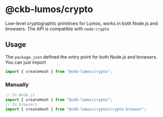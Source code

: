 # @ckb-lumos/crypto

Low-level cryptographic primitives for Lumos, works in both Node.js and browsers. The API is compatible with `node:crypto`

## Usage

The `package.json` defined the entry point for both Node.js and browsers. You can just import

```ts
import { createHash } from "@ckb-lumos/crypto";
```

### Manually

```typescript
// In Node.js
import { createHash } from "@ckb-lumos/crypto";
// In browsers
import { createHash } from "@ckb-lumos/crypto/crypto-browser";
```
